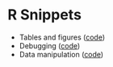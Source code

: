 # R Snippets

- Tables and figures ([code](tables-figures.R))
- Debugging ([code](debugging.R))
- Data manipulation ([code](data-manipulation.R))
